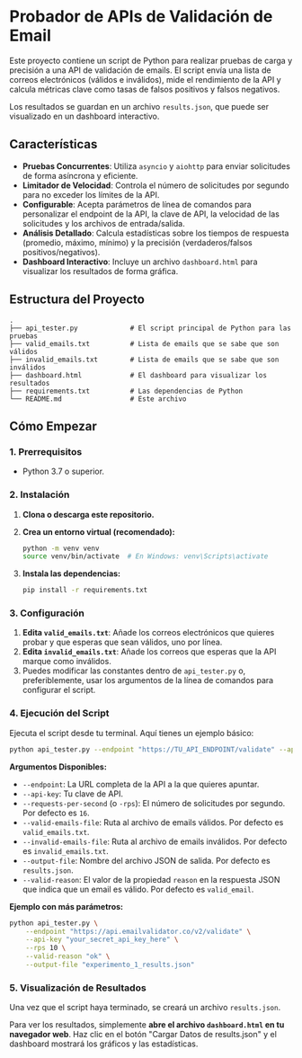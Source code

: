 # Probador de APIs de Validación de Email

Este proyecto contiene un script de Python para realizar pruebas de carga y precisión a una API de validación de emails. El script envía una lista de correos electrónicos (válidos e inválidos), mide el rendimiento de la API y calcula métricas clave como tasas de falsos positivos y falsos negativos.

Los resultados se guardan en un archivo `results.json`, que puede ser visualizado en un dashboard interactivo.

## Características

- **Pruebas Concurrentes**: Utiliza `asyncio` y `aiohttp` para enviar solicitudes de forma asíncrona y eficiente.
- **Limitador de Velocidad**: Controla el número de solicitudes por segundo para no exceder los límites de la API.
- **Configurable**: Acepta parámetros de línea de comandos para personalizar el endpoint de la API, la clave de API, la velocidad de las solicitudes y los archivos de entrada/salida.
- **Análisis Detallado**: Calcula estadísticas sobre los tiempos de respuesta (promedio, máximo, mínimo) y la precisión (verdaderos/falsos positivos/negativos).
- **Dashboard Interactivo**: Incluye un archivo `dashboard.html` para visualizar los resultados de forma gráfica.

## Estructura del Proyecto

```
.
├── api_tester.py             # El script principal de Python para las pruebas
├── valid_emails.txt          # Lista de emails que se sabe que son válidos
├── invalid_emails.txt        # Lista de emails que se sabe que son inválidos
├── dashboard.html            # El dashboard para visualizar los resultados
├── requirements.txt          # Las dependencias de Python
└── README.md                 # Este archivo
```

## Cómo Empezar

### 1. Prerrequisitos

- Python 3.7 o superior.

### 2. Instalación

1.  **Clona o descarga este repositorio.**

2.  **Crea un entorno virtual (recomendado):**
    ```bash
    python -m venv venv
    source venv/bin/activate  # En Windows: venv\Scripts\activate
    ```

3.  **Instala las dependencias:**
    ```bash
    pip install -r requirements.txt
    ```

### 3. Configuración

1.  **Edita `valid_emails.txt`**: Añade los correos electrónicos que quieres probar y que esperas que sean válidos, uno por línea.
2.  **Edita `invalid_emails.txt`**: Añade los correos que esperas que la API marque como inválidos.
3.  Puedes modificar las constantes dentro de `api_tester.py` o, preferiblemente, usar los argumentos de la línea de comandos para configurar el script.

### 4. Ejecución del Script

Ejecuta el script desde tu terminal. Aquí tienes un ejemplo básico:

```bash
python api_tester.py --endpoint "https://TU_API_ENDPOINT/validate" --api-key "TU_API_KEY_REAL"
```

**Argumentos Disponibles:**

-   `--endpoint`: La URL completa de la API a la que quieres apuntar.
-   `--api-key`: Tu clave de API.
-   `--requests-per-second` (o `-rps`): El número de solicitudes por segundo. Por defecto es `16`.
-   `--valid-emails-file`: Ruta al archivo de emails válidos. Por defecto es `valid_emails.txt`.
-   `--invalid-emails-file`: Ruta al archivo de emails inválidos. Por defecto es `invalid_emails.txt`.
-   `--output-file`: Nombre del archivo JSON de salida. Por defecto es `results.json`.
-   `--valid-reason`: El valor de la propiedad `reason` en la respuesta JSON que indica que un email es válido. Por defecto es `valid_email`.

**Ejemplo con más parámetros:**
```bash
python api_tester.py \
    --endpoint "https://api.emailvalidator.co/v2/validate" \
    --api-key "your_secret_api_key_here" \
    --rps 10 \
    --valid-reason "ok" \
    --output-file "experimento_1_results.json"
```

### 5. Visualización de Resultados

Una vez que el script haya terminado, se creará un archivo `results.json`.

Para ver los resultados, simplemente **abre el archivo `dashboard.html` en tu navegador web**. Haz clic en el botón "Cargar Datos de results.json" y el dashboard mostrará los gráficos y las estadísticas.
